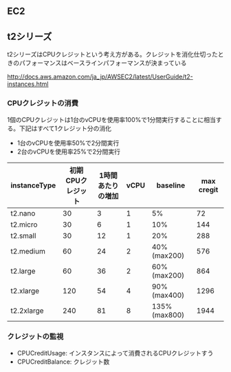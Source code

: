 ## EC2

## t2シリーズ
t2シリーズはCPUクレジットという考え方がある。クレジットを消化仕切ったときのパフォーマンスはベースラインパフォーマンスが決まっている

http://docs.aws.amazon.com/ja_jp/AWSEC2/latest/UserGuide/t2-instances.html


### CPUクレジットの消費
1個のCPUクレジットは1台のvCPUを使用率100%で1分間実行することに相当する。下記はすべて1クレジット分の消化

- 1台のvCPUを使用率50%で2分間実行
- 2台のvCPUを使用率25%で2分間実行

| instanceType  | 初期CPUクレジット  | 1時間あたりの増加 | vCPU | baseline  | max cregit |
|------------|------|----|---|---------------|-------|
| t2.nano    | 30   | 3  | 1 | 5%            | 72    |
| t2.micro   | 30   | 6  | 1 | 10%           | 144   |
| t2.small   | 30   | 12 | 1 | 20%           | 288   |
| t2.medium  | 60   | 24 | 2 | 40%(max200)   | 576   |
| t2.large   | 60   | 36 | 2 | 60%(max200)   | 864   |
| t2.xlarge  | 120  | 54 | 4 | 90%(max400)   | 1296  |
| t2.2xlarge | 240  | 81 | 8 | 135%(max800)  | 1944  |


### クレジットの監視

- CPUCreditUsage: インスタンスによって消費されるCPUクレジットすう
- CPUCreditBalance: クレジット数
